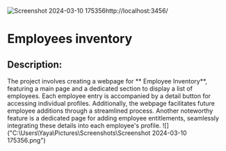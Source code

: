![Screenshot 2024-03-10 175356](https://github.com/MayaNikfar/employee-inventory/assets/157966035/b5dfff1c-8a4e-46aa-a44a-503c2e6d992a)http://localhost:3456/
# Employees inventory
## Description: 
The project involves creating a webpage for ** Employee Inventory**, featuring a main page and a dedicated section to display a list of employees. Each employee entry is accompanied by a detail button for accessing individual profiles. Additionally, the webpage facilitates future employee additions through a streamlined process. Another noteworthy feature is a dedicated page for adding employee entitlements, seamlessly integrating these details into each employee's profile.
![]("C:\Users\Yaya\Pictures\Screenshots\Screenshot 2024-03-10 175356.png")
